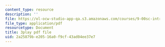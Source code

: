 ```yaml
---
content_type: resource
description: ''
file: https://ol-ocw-studio-app-qa.s3.amazonaws.com/courses/9-00sc-introduction-to-psychology-fall-2011/2a25879be20516a0f9cf43ad04ee37e7_-cK1og4ElKE.pdf
file_type: application/pdf
resourcetype: Document
title: 3play pdf file
uid: 2a25879b-e205-16a0-f9cf-43ad04ee37e7
---
```

